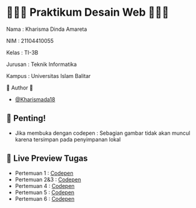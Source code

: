# 🦖🦖🦖 Praktikum Desain Web 🦖🦖🦖

Nama    : Kharisma Dinda Amareta 

NIM     : 21104410055 

Kelas   : TI-3B 

Jurusan : Teknik Informatika

Kampus  : Universitas Islam Balitar


🦕 Author 🦕

- [@Kharismada18](https://github.com/Kharismada18)


## 🚨 Penting!
- Jika membuka dengan codepen : Sebagian gambar tidak akan muncul karena tersimpan pada penyimpanan lokal


## 🔗 Live Preview Tugas

- Pertemuan 1 : [Codepen](https://codepen.io/collection/gYoyGq)
- Pertemuan 2&3 : [Codepen](https://codepen.io/collection/kNvmxE)
- Pertemuan 4 : [Codepen](https://codepen.io/collection/bNLBeR)
- Pertemuan 5 : [Codepen](https://codepen.io/collection/WvkkMp)
- Pertemuan 6 : [Codepen]()
